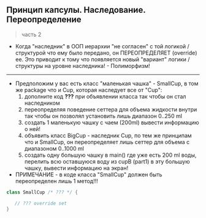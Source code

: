 ## Принцип капсулы. Наследование. Переопределение

> часть 2

* Когда "наследник" в ООП иерархии "не согласен" с той логикой / структурой что ему было передано, он ПЕРЕОПРЕДЕЛЯЕТ (override) ее. Это приводит к тому что появляется новый "вариант" логики / структуры на уровне наследника! - Полиморфизм! 

---

* Предположим у вас есть класс "маленькая чашка" - SmallCup, в том же package что и Cup,  которая наследует все от "Cup":
  1. дополните код **???** при объявлении класса так чтобы он стал наследником 
  2. переопределяя поведение сеттера для объема жидкости внутри так чтобы он позволял установить лишь диапазон 0..250 ml
  3. создать 1 маленькую чашку с чаем (200ml) вывести информацию о ней!
  4. объявить класс BigCup - наследник Cup, по тем же принципам что и SmallCup, он переопределяет лишь сеттер для объема с диапазоном 0..1000 ml
  5. создать одну большую чашку в main() где уже есть 200 ml воды, перелить всю оставшуюся воду из cupB (part1) в эту большую чашку, вывести информацию на экран!  
* ПРИМЕЧАНИЕ - в коде класса "SmallCup" должен быть переопределен лишь 1 метод!!! 

```java
class SmallCup /* ??? */ {

   // ??? override set
}

```
